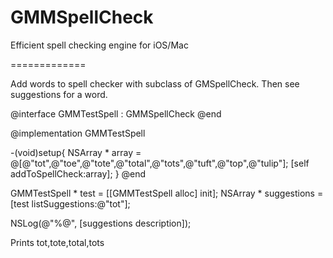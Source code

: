 GMMSpellCheck
=============

Efficient spell checking engine for iOS/Mac


=============

Add words to spell checker with subclass of GMSpellCheck. Then see suggestions for a word.

  @interface GMMTestSpell : GMMSpellCheck
  @end
  
  @implementation GMMTestSpell

  -(void)setup{
      NSArray * array = @[@"tot",@"toe",@"tote",@"total",@"tots",@"tuft",@"top",@"tulip"];
      [self addToSpellCheck:array];
  }
  @end



  GMMTestSpell * test = [[GMMTestSpell alloc] init];
  NSArray * suggestions = [test listSuggestions:@"tot"];
  
  NSLog(@"%@", [suggestions description]);
  
Prints tot,tote,total,tots




